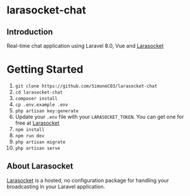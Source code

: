# larasocket-chat

## Introduction 
Real-time chat application using Laravel 8.0, Vue and <a href="https://larasocket.com/">Larasocket</a>

# Getting Started
1. `git clone https://github.com/SimoneC03/larasocket-chat`
1. `cd larasocket-chat`
1. `composer install`
1. `cp .env.example .env`
1. `php artisan key:generate`
1. Update your `.env` file with your `LARASOCKET_TOKEN`. You can get one for free at [Larasocket](https://larasocket.com)
1. `npm install`
1. `npm run dev`
1. `php artisan migrate`
1. `php artisan serve`

## About Larasocket
<a href="https://larasocket.com/">Larasocket</a> is a hosted, no configuration package for handling your broadcasting in your Laravel application.

